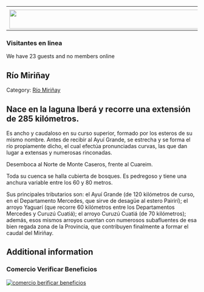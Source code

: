 <table><tbody><tr><td><center></center></td></tr><tr><td><center><a href="https://www.corrientes.gov.ar/" target="_blank"><img src="http://descubrircorrientes.com.ar/2012/index.php/1568-geografia/5-hidrologia/agua-en-estado-liquido/hidrografia-de-corrientes/los-tributarios-del-uruguay/banner-corrientes.jpg" width="580" height="50" alt=""></a></center></td></tr></tbody></table>

### Visitantes en linea

We have 23 guests and no members online

## Río Miriñay

Category: [Río Miriñay](http://descubrircorrientes.com.ar/2012/index.php/1568-geografia/5-hidrologia/agua-en-estado-liquido/hidrografia-de-corrientes/los-tributarios-del-uruguay/rio-mirinay)

## Nace en la laguna Iberá y recorre una extensión de 285 kilómetros.

Es ancho y caudaloso en su curso superior, formado por los esteros de su mismo nombre. Antes de recibir al Ayuí Grande, se estrecha y se forma el río propiamente dicho, el cual efectúa pronunciadas curvas, las que dan lugar a extensas y numerosas rinconadas.

Desemboca al Norte de Monte Caseros, frente al Cuareim.

Toda su cuenca se halla cubierta de bosques. Es pedregoso y tiene una anchura variable entre los 60 y 80 metros.

Sus principales tributarios son: el Ayuí Grande (de 120 kilómetros de curso, en el Departamento Mercedes, que sirve de desagüe al estero Pairirí); el arroyo Yaguarí (que recorre 60 kilómetros entre los Departamentos Mercedes y Curuzú Cuatiá); el arroyo Curuzú Cuatiá (de 70 kilómetros); además, esos mismos arroyos cuentan con numerosos subafluentes de esa bien regada zona de la Provincia, que contribuyen finalmente a formar el caudal del Miriñay.

## Additional information

### Comercio Verificar Beneficios

[![comercio berificar beneficios](http://descubrircorrientes.com.ar/2012/index.php/1568-geografia/5-hidrologia/agua-en-estado-liquido/hidrografia-de-corrientes/los-tributarios-del-uruguay/images/botones_beneficios/comercio_berificar_beneficios.png)](http://descubrircomercio.zapto.org/)